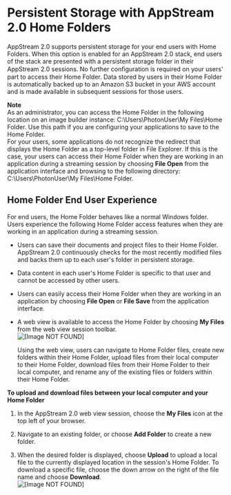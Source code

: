 # Persistent Storage with AppStream 2\.0 Home Folders<a name="home-folders"></a>

AppStream 2\.0 supports persistent storage for your end users with Home Folders\. When this option is enabled for an AppStream 2\.0 stack, end users of the stack are presented with a persistent storage folder in their AppStream 2\.0 sessions\. No further conﬁguration is required on your users' part to access their Home Folder\. Data stored by users in their Home Folder is automatically backed up to an Amazon S3 bucket in your AWS account and is made available in subsequent sessions for those users\.

**Note**  
As an administrator, you can access the Home Folder in the following location on an image builder instance: C:\\Users\\PhotonUser\\My Files\\Home Folder\. Use this path if you are configuring your applications to save to the Home Folder\.  
For your users, some applications do not recognize the redirect that displays the Home Folder as a top\-level folder in File Explorer\. If this is the case, your users can access their Home Folder when they are working in an application during a streaming session by choosing **File Open** from the application interface and browsing to the following directory: C:\\Users\\PhotonUser\\My Files\\Home Folder\. 

## Home Folder End User Experience<a name="home-folders-end-user"></a>

For end users, the Home Folder behaves like a normal Windows folder\. Users experience the following Home Folder access features when they are working in an application during a streaming session\.
+ Users can save their documents and project files to their Home Folder\. AppStream 2\.0 continuously checks for the most recently modified files and backs them up to each user's folder in persistent storage\.
+ Data content in each user's Home Folder is specific to that user and cannot be accessed by other users\.
+ Users can easily access their Home Folder when they are working in an application by choosing **File Open** or **File Save** from the application interface\. 
+ A web view is available to access the Home Folder by choosing **My Files** from the web view session toolbar\.   
![\[Image NOT FOUND\]](http://docs.aws.amazon.com/appstream2/latest/developerguide/images/home-folder-ul-dl.png)

  Using the web view, users can navigate to Home Folder files, create new folders within their Home Folder, upload files from their local computer to their Home Folder, download files from their Home Folder to their local computer, and rename any of the existing files or folders within their Home Folder\.

**To upload and download files between your local computer and your Home Folder**

1. In the AppStream 2\.0 web view session, choose the **My Files** icon at the top left of your browser\.

1. Navigate to an existing folder, or choose **Add Folder** to create a new folder\.

1. When the desired folder is displayed, choose **Upload** to upload a local file to the currently displayed location in the session's Home Folder\. To download a specific file, choose the down arrow on the right of the file name and choose **Download**\.  
![\[Image NOT FOUND\]](http://docs.aws.amazon.com/appstream2/latest/developerguide/images/home-folder-ex1.png)